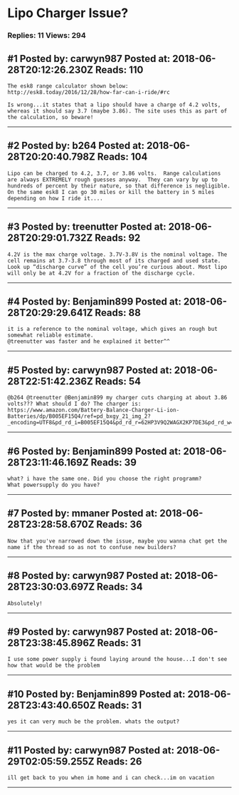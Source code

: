# Lipo Charger Issue?

### Replies: 11 Views: 294

## \#1 Posted by: carwyn987 Posted at: 2018-06-28T20:12:26.230Z Reads: 110

```
The esk8 range calculator shown below:
http://esk8.today/2016/12/28/how-far-can-i-ride/#rc

Is wrong...it states that a lipo should have a charge of 4.2 volts, whereas it should say 3.7 (maybe 3.86). The site uses this as part of the calculation, so beware!
```

---
## \#2 Posted by: b264 Posted at: 2018-06-28T20:20:40.798Z Reads: 104

```
Lipo can be charged to 4.2, 3.7, or 3.86 volts.  Range calculations are always EXTREMELY rough guesses anyway.  They can vary by up to hundreds of percent by their nature, so that difference is negligible.  On the same esk8 I can go 30 miles or kill the battery in 5 miles depending on how I ride it....
```

---
## \#3 Posted by: treenutter Posted at: 2018-06-28T20:29:01.732Z Reads: 92

```
4.2V is the max charge voltage. 3.7V-3.8V is the nominal voltage. The cell remains at 3.7-3.8 through most of its charged and used state. Look up “discharge curve” of the cell you’re curious about. Most lipo will only be at 4.2V for a fraction of the discharge cycle.
```

---
## \#4 Posted by: Benjamin899 Posted at: 2018-06-28T20:29:29.641Z Reads: 88

```
it is a reference to the nominal voltage, which gives an rough but somewhat reliable estimate.
@treenutter was faster and he explained it better^^
```

---
## \#5 Posted by: carwyn987 Posted at: 2018-06-28T22:51:42.236Z Reads: 54

```
@b264 @treenutter @Benjamin899 my charger cuts charging at about 3.86 volts??? What should I do? The charger is:
https://www.amazon.com/Battery-Balance-Charger-Li-ion-Batteries/dp/B005EF15Q4/ref=pd_bxgy_21_img_2?_encoding=UTF8&pd_rd_i=B005EF15Q4&pd_rd_r=62HP3V9Q2WAGX2KP7DE3&pd_rd_w=24IRN&pd_rd_wg=3tcqx&psc=1&refRID=62HP3V9Q2WAGX2KP7DE3
```

---
## \#6 Posted by: Benjamin899 Posted at: 2018-06-28T23:11:46.169Z Reads: 39

```
what? i have the same one. Did you choose the right programm?
What powersupply do you have?
```

---
## \#7 Posted by: mmaner Posted at: 2018-06-28T23:28:58.670Z Reads: 36

```
Now that you've narrowed down the issue, maybe you wanna chat get the name if the thread so as not to confuse new builders?
```

---
## \#8 Posted by: carwyn987 Posted at: 2018-06-28T23:30:03.697Z Reads: 34

```
Absolutely!
```

---
## \#9 Posted by: carwyn987 Posted at: 2018-06-28T23:38:45.896Z Reads: 31

```
I use some power supply i found laying around the house...I don't see how that would be the problem
```

---
## \#10 Posted by: Benjamin899 Posted at: 2018-06-28T23:43:40.650Z Reads: 31

```
yes it can very much be the problem. whats the output?
```

---
## \#11 Posted by: carwyn987 Posted at: 2018-06-29T02:05:59.255Z Reads: 26

```
ill get back to you when im home and i can check...im on vacation
```

---
